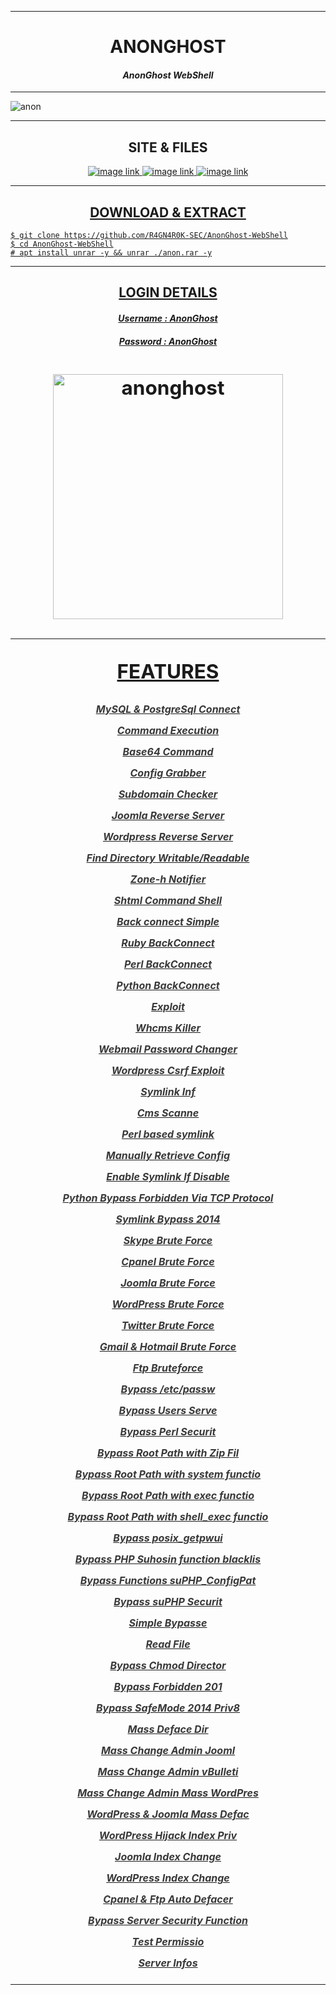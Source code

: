 ----------------------------
<h1 align="center">ANONGHOST</h1>
<h4 align="center"><i>AnonGhost WebShell</i></h4>

----------------------------
<p><img title="anon" src="https://www.wsoshell.org/uploads/blog/2022/06/anon.png" /p>

----------------------------
<h2 align="center">
<strong>SITE & FILES</strong></h2>
<p align="center">  
<a href="https://R4GN4R0K-SEC.github.io/" title="website homepage">
   <img alt="image link" src="https://github.com/R4GN4R0K-SEC/pandora/assets/74421852/ab1796b2-72d3-4678-b2b6-83be792b3512"/>
<a href="https://github.com/R4GN4R0K-SEC/AnonGhost-WebShell" title="files github repo">
   <img alt="image link" src="https://github.com/R4GN4R0K-SEC/pandora/assets/74421852/3cbe8b24-0309-45e8-932d-852c0917b865"/>
<a href="https://github.com/R4GN4R0K-SEC/AnonGhost-WebShell/archive/refs/heads/main.zip" title="Download zip">
   <img alt="image link" src="https://github.com/R4GN4R0K-SEC/pandora/assets/74421852/03400010-8696-4019-83d7-926b217f8203" /a>
   
----------------------------
<h2 align="center"><strong>DOWNLOAD & EXTRACT</strong></h2>
  
    $ git clone https://github.com/R4GN4R0K-SEC/AnonGhost-WebShell
    $ cd AnonGhost-WebShell
    # apt install unrar -y && unrar ./anon.rar -y
----------------------------
<p><span style="box-sizing: border-box; font-family: Graphik, -apple-system, BlinkMacSystemFont, 'Segoe UI', Arial, Helvetica, sans-serif; font-size: 16px; color: red;">
<h2 align="center">
<strong>LOGIN DETAILS</strong></h2>
   
<h4 align="center">
<style="color: #393939; font-family: Graphik, -apple-system, BlinkMacSystemFont, 'Segoe UI', Arial, Helvetica, sans-serif; font-size: 16px;"><i>Username : AnonGhost</i></h4></p>
<h4 align="center">
<style="color: #393939; font-family: Graphik, -apple-system, BlinkMacSystemFont, 'Segoe UI', Arial, Helvetica, sans-serif; font-size: 16px;"><i>Password : AnonGhost</i></h4></p>
   
<h2 align="center>
<style="color: #393939; font-family: Graphik, -apple-system, BlinkMacSystemFont, 'Segoe UI', Arial, Helvetica, sans-serif; font-size: 16px;"><strong><h2 align="center"><img title="anonghost" src="https://www.wsoshell.org/uploads/blog/2022/06/anongosht.png" alt="anonghost" width="368" height="392" /></strong></span>

---------------------------

<p align="center">FEATURES</h2>

<h5 align="center"; style="color: #393939; font-family: Graphik, -apple-system, BlinkMacSystemFont, Segoe UI, Arial, Helvetica, sans-serif;"><span style="font-size: 16px;"><strong>MySQL &amp; PostgreSql Connect</strong></span></span></p>
<p><span style="color: #393939; font-family: Graphik, -apple-system, BlinkMacSystemFont, Segoe UI, Arial, Helvetica, sans-serif;"><span style="font-size: 16px;"><strong>Command Execution</strong></span></span></p>
<p><span style="color: #393939; font-family: Graphik, -apple-system, BlinkMacSystemFont, Segoe UI, Arial, Helvetica, sans-serif;"><span style="font-size: 16px;"><strong>Base64 Command</strong></span></span></p>
<p><span style="color: #393939; font-family: Graphik, -apple-system, BlinkMacSystemFont, Segoe UI, Arial, Helvetica, sans-serif;"><span style="font-size: 16px;"><strong>Config Grabber</strong></span></span></p>
<p><span style="color: #393939; font-family: Graphik, -apple-system, BlinkMacSystemFont, Segoe UI, Arial, Helvetica, sans-serif;"><span style="font-size: 16px;"><strong>Subdomain Checker</strong></span></span></p>
<p><span style="color: #393939; font-family: Graphik, -apple-system, BlinkMacSystemFont, Segoe UI, Arial, Helvetica, sans-serif;"><span style="font-size: 16px;"><strong>Joomla Reverse Server</strong></span></span></p>
<p><span style="color: #393939; font-family: Graphik, -apple-system, BlinkMacSystemFont, Segoe UI, Arial, Helvetica, sans-serif;"><span style="font-size: 16px;"><strong>Wordpress Reverse Server</strong></span></span></p>
<p><span style="color: #393939; font-family: Graphik, -apple-system, BlinkMacSystemFont, Segoe UI, Arial, Helvetica, sans-serif;"><span style="font-size: 16px;"><strong>Find Directory Writable/Readable</strong></span></span></p>
<p><span style="color: #393939; font-family: Graphik, -apple-system, BlinkMacSystemFont, Segoe UI, Arial, Helvetica, sans-serif;"><span style="font-size: 16px;"><strong>Zone-h Notifier</strong></span></span></p>
<p><span style="color: #393939; font-family: Graphik, -apple-system, BlinkMacSystemFont, Segoe UI, Arial, Helvetica, sans-serif;"><span style="font-size: 16px;"><strong>Shtml Command Shell</strong></span></span></p>
<p><span style="color: #393939; font-family: Graphik, -apple-system, BlinkMacSystemFont, Segoe UI, Arial, Helvetica, sans-serif;"><span style="font-size: 16px;"><strong>Back connect Simple</strong></span></span></p>
<p><span style="color: #393939; font-family: Graphik, -apple-system, BlinkMacSystemFont, Segoe UI, Arial, Helvetica, sans-serif;"><span style="font-size: 16px;"><strong>Ruby BackConnect</strong></span></span></p>
<p><span style="color: #393939; font-family: Graphik, -apple-system, BlinkMacSystemFont, Segoe UI, Arial, Helvetica, sans-serif;"><span style="font-size: 16px;"><strong>Perl BackConnect</strong></span></span></p>
<p><span style="color: #393939; font-family: Graphik, -apple-system, BlinkMacSystemFont, Segoe UI, Arial, Helvetica, sans-serif;"><span style="font-size: 16px;"><strong>Python BackConnect</strong></span></span></p>
<p><span style="color: #393939; font-family: Graphik, -apple-system, BlinkMacSystemFont, Segoe UI, Arial, Helvetica, sans-serif;"><span style="font-size: 16px;"><strong>Exploit</strong></span></span></p>
<p><span style="color: #393939; font-family: Graphik, -apple-system, BlinkMacSystemFont, Segoe UI, Arial, Helvetica, sans-serif;"><span style="font-size: 16px;"><strong>Whcms Killer</strong></span></span></p>
<p><span style="color: #393939; font-family: Graphik, -apple-system, BlinkMacSystemFont, Segoe UI, Arial, Helvetica, sans-serif;"><span style="font-size: 16px;"><strong>Webmail Password Changer</strong></span></span></p>
<p><span style="color: #393939; font-family: Graphik, -apple-system, BlinkMacSystemFont, Segoe UI, Arial, Helvetica, sans-serif;"><span style="font-size: 16px;"><strong>Wordpress Csrf Exploit</strong></span></span></p>
<p><span style="color: #393939; font-family: Graphik, -apple-system, BlinkMacSystemFont, Segoe UI, Arial, Helvetica, sans-serif;"><span style="font-size: 16px;"><strong>Symlink Inf</strong></span></span></p>
<p><span style="color: #393939; font-family: Graphik, -apple-system, BlinkMacSystemFont, Segoe UI, Arial, Helvetica, sans-serif;"><span style="font-size: 16px;"><strong>Cms Scanne</strong></span></span></p>
<p><span style="color: #393939; font-family: Graphik, -apple-system, BlinkMacSystemFont, Segoe UI, Arial, Helvetica, sans-serif;"><span style="font-size: 16px;"><strong>Perl based symlink</strong></span></span></p>
<p><span style="color: #393939; font-family: Graphik, -apple-system, BlinkMacSystemFont, Segoe UI, Arial, Helvetica, sans-serif;"><span style="font-size: 16px;"><strong>Manually Retrieve Config</strong></span></span></p>
<p><span style="color: #393939; font-family: Graphik, -apple-system, BlinkMacSystemFont, Segoe UI, Arial, Helvetica, sans-serif;"><span style="font-size: 16px;"><strong>Enable Symlink If Disable</strong></span></span></p>
<p><span style="color: #393939; font-family: Graphik, -apple-system, BlinkMacSystemFont, Segoe UI, Arial, Helvetica, sans-serif;"><span style="font-size: 16px;"><strong>Python Bypass Forbidden Via TCP Protocol</strong></span></span></p>
<p><span style="color: #393939; font-family: Graphik, -apple-system, BlinkMacSystemFont, Segoe UI, Arial, Helvetica, sans-serif;"><span style="font-size: 16px;"><strong>Symlink Bypass 2014</strong></span></span></p>
<p><span style="color: #393939; font-family: Graphik, -apple-system, BlinkMacSystemFont, Segoe UI, Arial, Helvetica, sans-serif;"><span style="font-size: 16px;"><strong>Skype Brute Force</strong></span></span></p>
<p><span style="color: #393939; font-family: Graphik, -apple-system, BlinkMacSystemFont, Segoe UI, Arial, Helvetica, sans-serif;"><span style="font-size: 16px;"><strong>Cpanel Brute Force</strong></span></span></p>
<p><span style="color: #393939; font-family: Graphik, -apple-system, BlinkMacSystemFont, Segoe UI, Arial, Helvetica, sans-serif;"><span style="font-size: 16px;"><strong>Joomla Brute Force</strong></span></span></p>
<p><span style="color: #393939; font-family: Graphik, -apple-system, BlinkMacSystemFont, Segoe UI, Arial, Helvetica, sans-serif;"><span style="font-size: 16px;"><strong>WordPress Brute Force</strong></span></span></p>
<p><span style="color: #393939; font-family: Graphik, -apple-system, BlinkMacSystemFont, Segoe UI, Arial, Helvetica, sans-serif;"><span style="font-size: 16px;"><strong>Twitter Brute Force</strong></span></span></p>
<p><span style="color: #393939; font-family: Graphik, -apple-system, BlinkMacSystemFont, Segoe UI, Arial, Helvetica, sans-serif;"><span style="font-size: 16px;"><strong>Gmail &amp; Hotmail Brute Force</strong></span></span></p>
<p><span style="color: #393939; font-family: Graphik, -apple-system, BlinkMacSystemFont, Segoe UI, Arial, Helvetica, sans-serif;"><span style="font-size: 16px;"><strong>Ftp Bruteforce</strong></span></span></p>
<p><span style="color: #393939; font-family: Graphik, -apple-system, BlinkMacSystemFont, Segoe UI, Arial, Helvetica, sans-serif;"><span style="font-size: 16px;"><strong>Bypass /etc/passw</strong></span></span></p>
<p><span style="color: #393939; font-family: Graphik, -apple-system, BlinkMacSystemFont, Segoe UI, Arial, Helvetica, sans-serif;"><span style="font-size: 16px;"><strong>Bypass Users Serve</strong></span></span></p>
<p><span style="color: #393939; font-family: Graphik, -apple-system, BlinkMacSystemFont, Segoe UI, Arial, Helvetica, sans-serif;"><span style="font-size: 16px;"><strong>Bypass Perl Securit</strong></span></span></p>
<p><span style="color: #393939; font-family: Graphik, -apple-system, BlinkMacSystemFont, Segoe UI, Arial, Helvetica, sans-serif;"><span style="font-size: 16px;"><strong>Bypass Root Path with Zip Fil</strong></span></span></p>
<p><span style="color: #393939; font-family: Graphik, -apple-system, BlinkMacSystemFont, Segoe UI, Arial, Helvetica, sans-serif;"><span style="font-size: 16px;"><strong>Bypass Root Path with system functio</strong></span></span></p>
<p><span style="color: #393939; font-family: Graphik, -apple-system, BlinkMacSystemFont, Segoe UI, Arial, Helvetica, sans-serif;"><span style="font-size: 16px;"><strong>Bypass Root Path with exec functio</strong></span></span></p>
<p><span style="color: #393939; font-family: Graphik, -apple-system, BlinkMacSystemFont, Segoe UI, Arial, Helvetica, sans-serif;"><span style="font-size: 16px;"><strong>Bypass Root Path with shell_exec functio</strong></span></span></p>
<p><span style="color: #393939; font-family: Graphik, -apple-system, BlinkMacSystemFont, Segoe UI, Arial, Helvetica, sans-serif;"><span style="font-size: 16px;"><strong>Bypass posix_getpwui</strong></span></span></p>
<p><span style="color: #393939; font-family: Graphik, -apple-system, BlinkMacSystemFont, Segoe UI, Arial, Helvetica, sans-serif;"><span style="font-size: 16px;"><strong>Bypass PHP Suhosin function blacklis</strong></span></span></p>
<p><span style="color: #393939; font-family: Graphik, -apple-system, BlinkMacSystemFont, Segoe UI, Arial, Helvetica, sans-serif;"><span style="font-size: 16px;"><strong>Bypass Functions suPHP_ConfigPat</strong></span></span></p>
<p><span style="color: #393939; font-family: Graphik, -apple-system, BlinkMacSystemFont, Segoe UI, Arial, Helvetica, sans-serif;"><span style="font-size: 16px;"><strong>Bypass suPHP Securit</strong></span></span></p>
<p><span style="color: #393939; font-family: Graphik, -apple-system, BlinkMacSystemFont, Segoe UI, Arial, Helvetica, sans-serif;"><span style="font-size: 16px;"><strong>Simple Bypasse</strong></span></span></p>
<p><span style="color: #393939; font-family: Graphik, -apple-system, BlinkMacSystemFont, Segoe UI, Arial, Helvetica, sans-serif;"><span style="font-size: 16px;"><strong>Read File</strong></span></span></p>
<p><span style="color: #393939; font-family: Graphik, -apple-system, BlinkMacSystemFont, Segoe UI, Arial, Helvetica, sans-serif;"><span style="font-size: 16px;"><strong>Bypass Chmod Director</strong></span></span></p>
<p><span style="color: #393939; font-family: Graphik, -apple-system, BlinkMacSystemFont, Segoe UI, Arial, Helvetica, sans-serif;"><span style="font-size: 16px;"><strong>Bypass Forbidden 201</strong></span></span></p>
<p><span style="color: #393939; font-family: Graphik, -apple-system, BlinkMacSystemFont, Segoe UI, Arial, Helvetica, sans-serif;"><span style="font-size: 16px;"><strong>Bypass SafeMode 2014 Priv8</strong></span></span></p>
<p><span style="color: #393939; font-family: Graphik, -apple-system, BlinkMacSystemFont, Segoe UI, Arial, Helvetica, sans-serif;"><span style="font-size: 16px;"><strong>Mass Deface Dir</strong></span></span></p>
<p><span style="color: #393939; font-family: Graphik, -apple-system, BlinkMacSystemFont, Segoe UI, Arial, Helvetica, sans-serif;"><span style="font-size: 16px;"><strong>Mass Change Admin Jooml</strong></span></span></p>
<p><span style="color: #393939; font-family: Graphik, -apple-system, BlinkMacSystemFont, Segoe UI, Arial, Helvetica, sans-serif;"><span style="font-size: 16px;"><strong>Mass Change Admin vBulleti</strong></span></span></p>
<p><span style="color: #393939; font-family: Graphik, -apple-system, BlinkMacSystemFont, Segoe UI, Arial, Helvetica, sans-serif;"><span style="font-size: 16px;"><strong>Mass Change Admin Mass WordPres</strong></span></span></p>
<p><span style="color: #393939; font-family: Graphik, -apple-system, BlinkMacSystemFont, Segoe UI, Arial, Helvetica, sans-serif;"><span style="font-size: 16px;"><strong>WordPress &amp; Joomla Mass Defac</strong></span></span></p>
<p><span style="color: #393939; font-family: Graphik, -apple-system, BlinkMacSystemFont, Segoe UI, Arial, Helvetica, sans-serif;"><span style="font-size: 16px;"><strong>WordPress Hijack Index Priv</strong></span></span></p>
<p><span style="color: #393939; font-family: Graphik, -apple-system, BlinkMacSystemFont, Segoe UI, Arial, Helvetica, sans-serif;"><span style="font-size: 16px;"><strong>Joomla Index Change</strong></span></span></p>
<p><span style="color: #393939; font-family: Graphik, -apple-system, BlinkMacSystemFont, Segoe UI, Arial, Helvetica, sans-serif;"><span style="font-size: 16px;"><strong>WordPress Index Change</strong></span></span></p>
<p><span style="color: #393939; font-family: Graphik, -apple-system, BlinkMacSystemFont, Segoe UI, Arial, Helvetica, sans-serif;"><span style="font-size: 16px;"><strong>Cpanel &amp; Ftp Auto Defacer</strong></span></span></p>
<p><span style="color: #393939; font-family: Graphik, -apple-system, BlinkMacSystemFont, Segoe UI, Arial, Helvetica, sans-serif;"><span style="font-size: 16px;"><strong>Bypass Server Security Function</strong></span></span></p>
<p><span style="color: #393939; font-family: Graphik, -apple-system, BlinkMacSystemFont, Segoe UI, Arial, Helvetica, sans-serif;"><span style="font-size: 16px;"><strong>Test Permissio</strong></span></p>
<p><span style="color: #393939; font-family: Graphik, -apple-system, BlinkMacSystemFont, Segoe UI, Arial, Helvetica, sans-serif;"><span style="font-size: 16px;"><strong>Server Infos</strong></span></span></p></h5>

----------------------------
